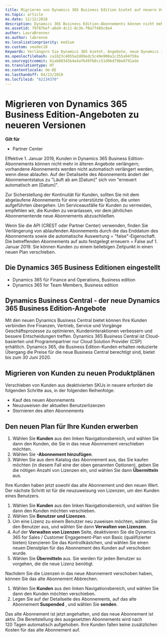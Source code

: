 ```yaml
---
title: Migrieren von Dynamics 365 Business Edition bietet auf neuere Versionen | Partner Center
ms.topic: article
ms.date: 12/12/2018
description: Dynamics 365 Business Edition-Abonnements können nicht mehr erneuert werden.
ms.assetid: 79787bef-a6e9-4c11-8c3b-f0a77485c0a4
author: LauraBrenner
ms.author: labrenne
ms.localizationpriority: medium
ms.custom: seodec18
Keywords: Verlängern Sie Dynamics 365 bietet, Angebote, neue Dynamics 365-SKUs
ms.openlocfilehash: ca1823c4055e2d89edc5c49e900a1c255a94f59a
ms.sourcegitcommit: b1ab80345b4e4af649fb8cc51d96d798e0791ade
ms.translationtype: HT
ms.contentlocale: de-DE
ms.lasthandoff: 04/23/2019
ms.locfileid: "62134370"
---
```

# <a name="migrate-dynamics-365-business-edition-offers-to-newer-versions"></a>Migrieren von Dynamics 365 Business Edition-Angeboten zu neueren Versionen 

**Gilt für**

- Partner Center

Effektive 1. Januar 2019, Kunden in Dynamics 365 Business Edition-Abonnements können nicht mehr in älteren Angebote verlängern; vorhandene Abonnements werden nicht automatisch verlängert werden, wenn diese ablaufen. Auf der Detailseite des Abonnements ändert der Abonnementstatus zu "Läuft ab am [Datum]" sich von "erneuert automatisch am [Datum]".

Zur Sicherstellung der Kontinuität für Kunden, sollten Sie mit dem abgelaufene Abonnements für eine unterstützte Option, die unten aufgeführten übergehen. Um Serviceausfälle für Kunden zu vermeiden, empfehlen wir, die Kunden zu veranlassen, vor dem jährlichen Abonnementende neue Abonnements abzuschließen.

Wenn Sie die API (CREST oder Partner Center) verwenden, finden Sie Verlängerung von ablaufenden Abonnements durch die das Enddatum des Abonnements sowie die automatische Auswertung = "false"-Eigenschaft. Die betreffenden Abonnements auf auto festgelegt erneuern = False auf 1. Januar 2019. Sie können Kunden zu einem beliebigen Zeitpunkt in einen neuen Plan verschieben. 

## <a name="the-dynamics-365-business-editions-being-retired"></a>Die Dynamics 365 Business Editionen eingestellt

- Dynamics 365 für Finance and Operations, Business edition
- Dynamics 365 for Team Members, Business edition

## <a name="dynamics-business-central---the-dynamics-365-business-edition-new-offers"></a>Dynamics Business Central - der neue Dynamics 365 Business Edition-Angebote

Mit den neuen Dynamics Business Central bietet können Ihre Kunden verbinden ihre Finanzen, Vertrieb, Service und Vorgänge Geschäftsprozesse zu optimieren, Kundeninteraktionen verbessern und bessere Entscheidungen treffen. Dynamics 365 Business Central ist Cloud-basierten und Programmpartner nur Cloud Solution Provider (CSP) erhältlich.
Dynamics 365, die Business Edition-Kunden erhalten reduzierte Übergang die Preise für die neue Business Central berechtigt sind, bietet bis zum 30 Juni 2020.

## <a name="transition-customers-to-new-product-plans"></a>Migrieren von Kunden zu neuen Produktplänen

 Verschieben von Kunden aus deaktivierten SKUs in neuere erfordert die folgenden Schritte aus, in der folgenden Reihenfolge:

- Kauf des neuen Abonnements
- Neuzuweisen der aktuellen Benutzerlizenzen
- Stornieren des alten Abonnements

## <a name="purchase-the-new-plan-for-your-customer"></a>Den neuen Plan für Ihre Kunden erwerben

1. Wählen Sie **Kunden** aus den linken Navigationsbereich, und wählen Sie dann den Kunden, die Sie in das neue Abonnement verschieben möchten.
2. Wählen Sie **-Abonnement hinzufügen**.
3. Wählen Sie aus dem Katalog das Abonnement aus, das Sie kaufen möchten (in diesem Fall eine der oben genannten Optionen), geben Sie die nötigen Anzahl von Lizenzen ein, und wählen Sie dann **Übermitteln** aus. 

Ihre Kunden haben jetzt sowohl das alte Abonnement und den neuen Wert. Der nächste Schritt ist für die neuzuweisung von Lizenzen, um den Kunden eines Benutzers.

1. Wählen Sie **Kunden** aus den linken Navigationsbereich, und wählen Sie dann den Kunden möchten verschieben.
2. Wählen Sie **Benutzer und Lizenzen**.
3. Um eine Lizenz zu einem Benutzer neu zuweisen möchten, wählen Sie den Benutzer aus, und wählen Sie dann **Verwalten von Lizenzen**. 
4. Auf der **Verwalten von Lizenzen** Seite, deaktivieren Sie die Dynamics 365 for Sales / Customer Engagement-Plan von Basic (qualifizierter bieten) lizenzieren Sie das Kontrollkästchen, und wählen Sie einen neuen Dienstplan für das Abonnement des Kunden auf verschoben wurde. 
5. Wählen Sie **Übermitteln** aus. Sie werden für jeden Benutzer so vorgehen, die die neue Lizenz benötigt. 

Nachdem Sie die Lizenzen in das neue Abonnement verschoben haben, können Sie das alte Abonnement Abbrechen. 

1. Wählen Sie **Kunden** aus den linken Navigationsbereich, und wählen Sie dann den Kunden möchten verschieben.
2. Legen Sie auf der Detailseite des Abonnements, auf das alte Abonnement **Suspended** , und wählen Sie **senden**.

Das alte Abonnement ist jetzt angehalten, und das neue Abonnement ist aktiv. Die Bereitstellung des ausgesetzten Abonnements wird nach 120 Tagen automatisch aufgehoben. Ihre Kunden fallen keine zusätzlichen Kosten für das alte Abonnement auf.